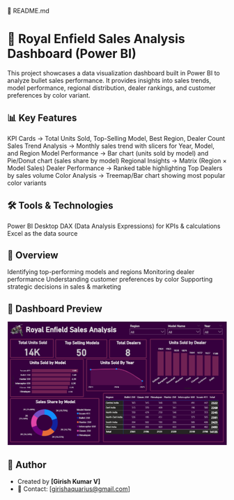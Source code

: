 📝 README.md
# 👥 Royal Enfield Sales Analysis Dashboard (Power BI)
This project showcases a data visualization dashboard built in Power BI to analyze bullet sales performance. It provides insights into sales trends, model performance, regional distribution, dealer rankings, and customer preferences by color variant.

## 📊 Key Features
KPI Cards → Total Units Sold, Top-Selling Model, Best Region, Dealer Count
Sales Trend Analysis → Monthly sales trend with slicers for Year, Model, and Region
Model Performance → Bar chart (units sold by model) and Pie/Donut chart (sales share by model)
Regional Insights → Matrix (Region × Model Sales)
Dealer Performance → Ranked table highlighting Top Dealers by sales volume
Color Analysis → Treemap/Bar chart showing most popular color variants

## 🛠 Tools & Technologies
Power BI Desktop
DAX (Data Analysis Expressions) for KPIs & calculations
Excel as the data source

## 📌 Overview
Identifying top-performing models and regions
Monitoring dealer performance
Understanding customer preferences by color
Supporting strategic decisions in sales & marketing

## 📸 Dashboard Preview
![Dashboard Preview](dashboard_preview.png)

## 🔗 Author
- Created by **[Girish Kumar V]**
- 📧 Contact: [girishaquarius@gmail.com]
